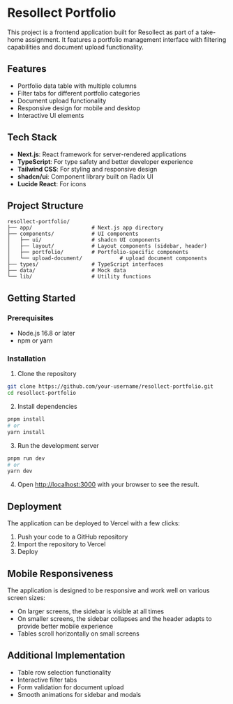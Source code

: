 # Resollect Portfolio

This project is a frontend application built for Resollect as part of a take-home assignment. It features a portfolio management interface with filtering capabilities and document upload functionality.

## Features

- Portfolio data table with multiple columns
- Filter tabs for different portfolio categories
- Document upload functionality
- Responsive design for mobile and desktop
- Interactive UI elements

## Tech Stack

- **Next.js**: React framework for server-rendered applications
- **TypeScript**: For type safety and better developer experience
- **Tailwind CSS**: For styling and responsive design
- **shadcn/ui**: Component library built on Radix UI
- **Lucide React**: For icons

## Project Structure

```
resollect-portfolio/
├── app/                   # Next.js app directory
├── components/            # UI components
│   ├── ui/                # shadcn UI components
│   ├── layout/            # Layout components (sidebar, header)
│   ├── portfolio/         # Portfolio-specific components
│   └── upload-document/            # upload document components
├── types/                 # TypeScript interfaces
├── data/                  # Mock data
└── lib/                   # Utility functions
```

## Getting Started

### Prerequisites

- Node.js 16.8 or later
- npm or yarn

### Installation

1. Clone the repository

```bash
git clone https://github.com/your-username/resollect-portfolio.git
cd resollect-portfolio
```

2. Install dependencies

```bash
pnpm install
# or
yarn install
```

3. Run the development server

```bash
pnpm run dev
# or
yarn dev
```

4. Open [http://localhost:3000](http://localhost:3000) with your browser to see the result.

## Deployment

The application can be deployed to Vercel with a few clicks:

1. Push your code to a GitHub repository
2. Import the repository to Vercel
3. Deploy

## Mobile Responsiveness

The application is designed to be responsive and work well on various screen sizes:

- On larger screens, the sidebar is visible at all times
- On smaller screens, the sidebar collapses and the header adapts to provide better mobile experience
- Tables scroll horizontally on small screens

## Additional Implementation

- Table row selection functionality
- Interactive filter tabs
- Form validation for document upload
- Smooth animations for sidebar and modals
